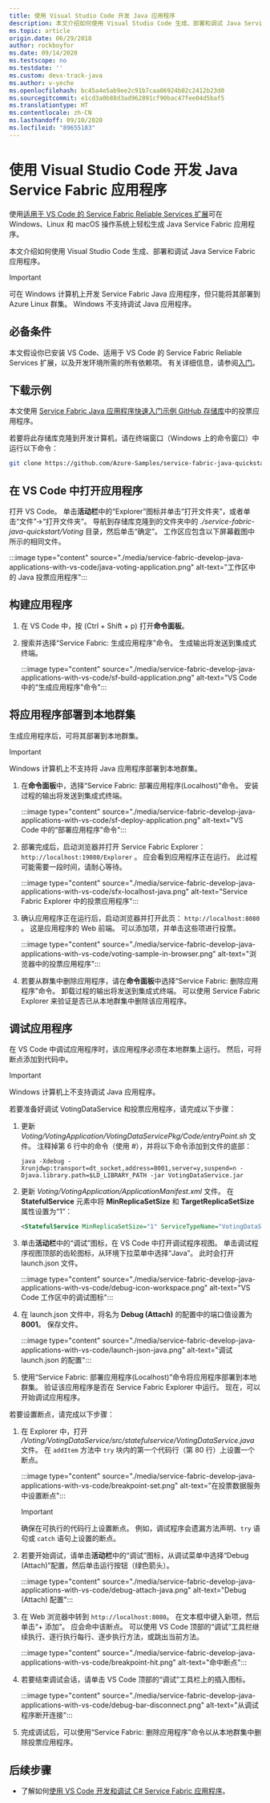 ```yaml
---
title: 使用 Visual Studio Code 开发 Java 应用程序
description: 本文介绍如何使用 Visual Studio Code 生成、部署和调试 Java Service Fabric 应用程序。
ms.topic: article
origin.date: 06/29/2018
author: rockboyfor
ms.date: 09/14/2020
ms.testscope: no
ms.testdate: ''
ms.custom: devx-track-java
ms.author: v-yeche
ms.openlocfilehash: bc45a4e5ab9ee2c91b7caa06924b02c2412b23d0
ms.sourcegitcommit: e1cd3a0b88d3ad962891cf90bac47fee04d5baf5
ms.translationtype: HT
ms.contentlocale: zh-CN
ms.lasthandoff: 09/10/2020
ms.locfileid: "89655183"
---
```

# <a name="develop-java-service-fabric-applications-with-visual-studio-code"></a>使用 Visual Studio Code 开发 Java Service Fabric 应用程序

使用[适用于 VS Code 的 Service Fabric Reliable Services 扩展](https://marketplace.visualstudio.com/items?itemName=ms-azuretools.vscode-service-fabric-reliable-services)可在 Windows、Linux 和 macOS 操作系统上轻松生成 Java Service Fabric 应用程序。

本文介绍如何使用 Visual Studio Code 生成、部署和调试 Java Service Fabric 应用程序。

> [!IMPORTANT]
> 可在 Windows 计算机上开发 Service Fabric Java 应用程序，但只能将其部署到 Azure Linux 群集。 Windows 不支持调试 Java 应用程序。

## <a name="prerequisites"></a>必备条件

本文假设你已安装 VS Code、适用于 VS Code 的 Service Fabric Reliable Services 扩展，以及开发环境所需的所有依赖项。 有关详细信息，请参阅[入门](./service-fabric-get-started-vs-code.md#prerequisites)。

## <a name="download-the-sample"></a>下载示例
本文使用 [Service Fabric Java 应用程序快速入门示例 GitHub 存储库](https://github.com/Azure-Samples/service-fabric-java-quickstart)中的投票应用程序。 

若要将此存储库克隆到开发计算机，请在终端窗口（Windows 上的命令窗口）中运行以下命令：

```sh
git clone https://github.com/Azure-Samples/service-fabric-java-quickstart.git
```

## <a name="open-the-application-in-vs-code"></a>在 VS Code 中打开应用程序

打开 VS Code。  单击**活动栏**中的“Explorer”图标并单击“打开文件夹”，或者单击“文件”->“打开文件夹”。   导航到存储库克隆到的文件夹中的 *./service-fabric-java-quickstart/Voting* 目录，然后单击“确定”。  工作区应包含以下屏幕截图中所示的相同文件。

:::image type="content" source="./media/service-fabric-develop-java-applications-with-vs-code/java-voting-application.png" alt-text="工作区中的 Java 投票应用程序":::

## <a name="build-the-application"></a>构建应用程序

1. 在 VS Code 中，按 (Ctrl + Shift + p) 打开**命令面板**。
2. 搜索并选择“Service Fabric: 生成应用程序”命令。  生成输出将发送到集成式终端。

    :::image type="content" source="./media/service-fabric-develop-java-applications-with-vs-code/sf-build-application.png" alt-text="VS Code 中的“生成应用程序”命令":::

## <a name="deploy-the-application-to-the-local-cluster"></a>将应用程序部署到本地群集
生成应用程序后，可将其部署到本地群集。 

> [!IMPORTANT]
> Windows 计算机上不支持将 Java 应用程序部署到本地群集。

1. 在**命令面板**中，选择“Service Fabric: 部署应用程序(Localhost)”命令。  安装过程的输出将发送到集成式终端。

    :::image type="content" source="./media/service-fabric-develop-java-applications-with-vs-code/sf-deploy-application.png" alt-text="VS Code 中的“部署应用程序”命令":::

2. 部署完成后，启动浏览器并打开 Service Fabric Explorer： `http://localhost:19080/Explorer` 。 应会看到应用程序正在运行。 此过程可能需要一段时间，请耐心等待。 

    :::image type="content" source="./media/service-fabric-develop-java-applications-with-vs-code/sfx-localhost-java.png" alt-text="Service Fabric Explorer 中的投票应用程序":::

3. 确认应用程序正在运行后，启动浏览器并打开此页： `http://localhost:8080` 。 这是应用程序的 Web 前端。 可以添加项，并单击这些项进行投票。

    :::image type="content" source="./media/service-fabric-develop-java-applications-with-vs-code/voting-sample-in-browser.png" alt-text="浏览器中的投票应用程序":::

4. 若要从群集中删除应用程序，请在**命令面板**中选择“Service Fabric: 删除应用程序”命令。 卸载过程的输出将发送到集成式终端。 可以使用 Service Fabric Explorer 来验证是否已从本地群集中删除该应用程序。

## <a name="debug-the-application"></a>调试应用程序
在 VS Code 中调试应用程序时，该应用程序必须在本地群集上运行。 然后，可将断点添加到代码中。

> [!IMPORTANT]
> Windows 计算机上不支持调试 Java 应用程序。

若要准备好调试 VotingDataService 和投票应用程序，请完成以下步骤：

1. 更新 *Voting/VotingApplication/VotingDataServicePkg/Code/entryPoint.sh* 文件。
    注释掉第 6 行中的命令（使用 #），并将以下命令添加到文件的底部：

    ```
    java -Xdebug -Xrunjdwp:transport=dt_socket,address=8001,server=y,suspend=n -Djava.library.path=$LD_LIBRARY_PATH -jar VotingDataService.jar
    ```

2. 更新 *Voting/VotingApplication/ApplicationManifest.xml* 文件。 在 **StatefulService** 元素中将 **MinReplicaSetSize** 和 **TargetReplicaSetSize** 属性设置为“1”：

    ```xml
    <StatefulService MinReplicaSetSize="1" ServiceTypeName="VotingDataServiceType" TargetReplicaSetSize="1">
    ```

3. 单击**活动栏**中的“调试”图标，在 VS Code 中打开调试程序视图。 单击调试程序视图顶部的齿轮图标，从环境下拉菜单中选择“Java”。  此时会打开 launch.json 文件。 

    :::image type="content" source="./media/service-fabric-develop-java-applications-with-vs-code/debug-icon-workspace.png" alt-text="VS Code 工作区中的调试图标":::

4. 在 launch.json 文件中，将名为 **Debug (Attach)** 的配置中的端口值设置为 **8001**。 保存文件。

    :::image type="content" source="./media/service-fabric-develop-java-applications-with-vs-code/launch-json-java.png" alt-text="调试 launch.json 的配置":::

5. 使用“Service Fabric: 部署应用程序(Localhost)”命令将应用程序部署到本地群集。  验证该应用程序是否在 Service Fabric Explorer 中运行。 现在，可以开始调试应用程序。

若要设置断点，请完成以下步骤：

1. 在 Explorer 中，打开 */Voting/VotingDataService/src/statefulservice/VotingDataService.java* 文件。 在 `addItem` 方法中 `try` 块内的第一个代码行（第 80 行）上设置一个断点。

    :::image type="content" source="./media/service-fabric-develop-java-applications-with-vs-code/breakpoint-set.png" alt-text="在投票数据服务中设置断点":::

    > [!IMPORTANT]
    > 确保在可执行的代码行上设置断点。 例如，调试程序会遗漏方法声明、`try` 语句或 `catch` 语句上设置的断点。
2. 若要开始调试，请单击**活动栏**中的“调试”图标，从调试菜单中选择“Debug (Attach)”配置，然后单击运行按钮（绿色箭头）。 

    :::image type="content" source="./media/service-fabric-develop-java-applications-with-vs-code/debug-attach-java.png" alt-text="Debug (Attach) 配置":::

3. 在 Web 浏览器中转到 `http://localhost:8080`。 在文本框中键入新项，然后单击“+ 添加”。  应会命中该断点。 可以使用 VS Code 顶部的“调试”工具栏继续执行、逐行执行每行、逐步执行方法，或跳出当前方法。 

    :::image type="content" source="./media/service-fabric-develop-java-applications-with-vs-code/breakpoint-hit.png" alt-text="命中断点":::

4. 若要结束调试会话，请单击 VS Code 顶部的“调试”工具栏上的插入图标。

    :::image type="content" source="./media/service-fabric-develop-java-applications-with-vs-code/debug-bar-disconnect.png" alt-text="从调试程序断开连接":::

5. 完成调试后，可以使用“Service Fabric: 删除应用程序”命令以从本地群集中删除投票应用程序。  

## <a name="next-steps"></a>后续步骤

* 了解如何[使用 VS Code 开发和调试 C# Service Fabric 应用程序](./service-fabric-develop-csharp-applications-with-vs-code.md)。

<!-- Update_Description: update meta properties, wording update, update link -->